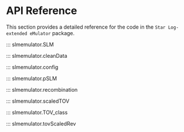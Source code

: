 # API Reference

This section provides a detailed reference for the code in the `Star Log-extended eMulator` package.

::: slmemulator.SLM

::: slmemulator.cleanData

::: slmemulator.config

::: slmemulator.pSLM

::: slmemulator.recombination

::: slmemulator.scaledTOV

::: slmemulator.TOV_class

::: slmemulator.tovScaledRev
